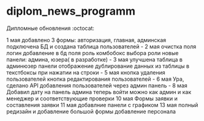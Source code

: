 # diplom_news_programm
Дипломные обновления
:octocat:

1 мая
добавлено 3 формы: авторизация, главная, админская
подключена БД и создана таблица пользователей
                                                       -
2 мая
очистка поля логин
добавление в бд поля роль
комбобокс выбора роли
новые панели: админа, юзера( в разработке)
                                                      -
3 мая
улучшена таблица в админюзер панели
отображение дублирование данных из таблицы в текстбоксы при нажатии на строки
                                                      -
5 мая 
кнопка удаления пользователей
кнопка редактирования пользователей
                                                      -
6 мая
Ура, сделано API добавления пользователей через админ панель
                                                      -
8 мая
Добавил дату на панель админа
теперь войти можно как админ и как менеджер и соответствующие проверки
10 мая
Формы заявки и составления заявки
11 мая
добавлние панели с графиком
13 мая
полный редизайн и добавление большой формы добавление персонала
